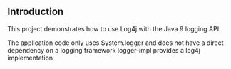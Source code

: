 ## Introduction

This project demonstrates how to use Log4j with the Java 9 logging API.

The application code only uses System.logger and does not have a direct dependency on a logging framework
logger-impl provides a log4j implementation
